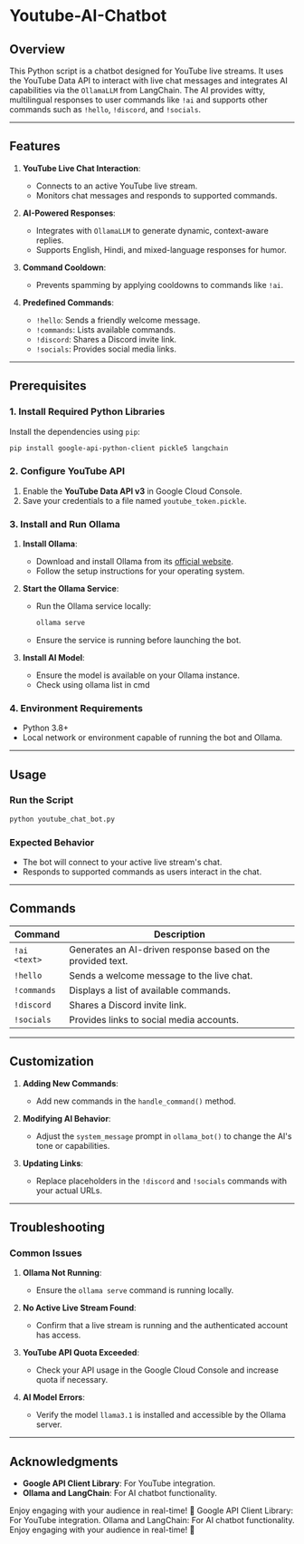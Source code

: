 # Youtube-AI-Chatbot

## Overview
This Python script is a chatbot designed for YouTube live streams. It uses the YouTube Data API to interact with live chat messages and integrates AI capabilities via the `OllamaLLM` from LangChain. The AI provides witty, multilingual responses to user commands like `!ai` and supports other commands such as `!hello`, `!discord`, and `!socials`.

---

## Features
1. **YouTube Live Chat Interaction**:  
   - Connects to an active YouTube live stream.  
   - Monitors chat messages and responds to supported commands.  

2. **AI-Powered Responses**:  
   - Integrates with `OllamaLLM` to generate dynamic, context-aware replies.  
   - Supports English, Hindi, and mixed-language responses for humor.  

3. **Command Cooldown**:  
   - Prevents spamming by applying cooldowns to commands like `!ai`.  

4. **Predefined Commands**:  
   - `!hello`: Sends a friendly welcome message.  
   - `!commands`: Lists available commands.  
   - `!discord`: Shares a Discord invite link.  
   - `!socials`: Provides social media links.  

---

## Prerequisites
### 1. Install Required Python Libraries
Install the dependencies using `pip`:
```bash
pip install google-api-python-client pickle5 langchain
```

### 2. Configure YouTube API
1. Enable the **YouTube Data API v3** in Google Cloud Console.
2. Save your credentials to a file named `youtube_token.pickle`.

### 3. Install and Run Ollama
1. **Install Ollama**:
   - Download and install Ollama from its [official website](https://ollama.ai/).
   - Follow the setup instructions for your operating system.

2. **Start the Ollama Service**:
   - Run the Ollama service locally:
     ```bash
     ollama serve
     ```
   - Ensure the service is running before launching the bot.

3. **Install AI Model**:
   - Ensure the model is available on your Ollama instance.
   - Check using ollama list in cmd 

### 4. Environment Requirements
- Python 3.8+
- Local network or environment capable of running the bot and Ollama.

---

## Usage
### Run the Script
```bash
python youtube_chat_bot.py
```

### Expected Behavior
- The bot will connect to your active live stream's chat.
- Responds to supported commands as users interact in the chat.

---

## Commands
| Command       | Description                                                                                     |
|---------------|-------------------------------------------------------------------------------------------------|
| `!ai <text>`  | Generates an AI-driven response based on the provided text.                                     |
| `!hello`      | Sends a welcome message to the live chat.                                                       |
| `!commands`   | Displays a list of available commands.                                                          |
| `!discord`    | Shares a Discord invite link.                                                                   |
| `!socials`    | Provides links to social media accounts.                                                        |

---

## Customization
1. **Adding New Commands**:
   - Add new commands in the `handle_command()` method.

2. **Modifying AI Behavior**:
   - Adjust the `system_message` prompt in `ollama_bot()` to change the AI's tone or capabilities.

3. **Updating Links**:
   - Replace placeholders in the `!discord` and `!socials` commands with your actual URLs.

---

## Troubleshooting
### Common Issues
1. **Ollama Not Running**:
   - Ensure the `ollama serve` command is running locally.

2. **No Active Live Stream Found**:
   - Confirm that a live stream is running and the authenticated account has access.

3. **YouTube API Quota Exceeded**:
   - Check your API usage in the Google Cloud Console and increase quota if necessary.

4. **AI Model Errors**:
   - Verify the model `llama3.1` is installed and accessible by the Ollama server.

---

## Acknowledgments
- **Google API Client Library**: For YouTube integration.
- **Ollama and LangChain**: For AI chatbot functionality.

Enjoy engaging with your audience in real-time! 🚀
Google API Client Library: For YouTube integration.
Ollama and LangChain: For AI chatbot functionality.
Enjoy engaging with your audience in real-time! 🚀
